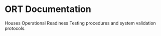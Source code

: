 # ORT Documentation

Houses Operational Readiness Testing procedures and system validation protocols.
